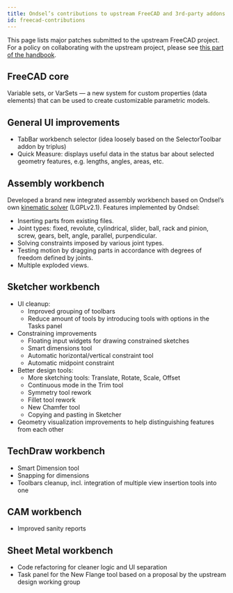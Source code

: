 ```yaml
---
title: Ondsel’s contributions to upstream FreeCAD and 3rd-party addons
id: freecad-contributions
---
```


This page lists major patches submitted to the upstream FreeCAD project. For a policy on collaborating with the upstream project, please see [this part of the handbook](https://ondsel.com/handbook/Operation/collaboration-with-freecad/).

## FreeCAD core

Variable sets, or VarSets — a new system for custom properties (data elements) that can be used to create customizable parametric models.

## General UI improvements

- TabBar workbench selector (idea loosely based on the SelectorToolbar addon by triplus)
- Quick Measure: displays useful data in the status bar about selected geometry features, e.g. lengths, angles, areas, etc.

## Assembly workbench

Developed a brand new integrated assembly workbench based on Ondsel’s own [kinematic solver](https://github.com/Ondsel-Development/OndselSolver) (LGPLv2.1). Features implemented by Ondsel:

* Inserting parts from existing files.
* Joint types: fixed, revolute, cylindrical, slider, ball, rack and pinion, screw, gears, belt, angle, parallel, purpendicular.
* Solving constraints imposed by various joint types.
* Testing motion by dragging parts in accordance with degrees of freedom defined by joints.
* Multiple exploded views.

## Sketcher workbench

- UI cleanup:
  - Improved grouping of toolbars
  - Reduce amount of tools by introducing tools with options in the Tasks panel
- Constraining improvements
  - Floating input widgets for drawing constrained sketches  
  - Smart dimensions tool
  - Automatic horizontal/vertical constraint tool
  - Automatic midpoint constraint
- Better design tools:
  - More sketching tools: Translate, Rotate, Scale, Offset
  - Continuous mode in the Trim tool
  - Symmetry tool rework
  - Fillet tool rework
  - New Chamfer tool
  - Copying and pasting in Sketcher
-  Geometry visualization improvements to help distinguishing features from each other

## TechDraw workbench

- Smart Dimension tool
- Snapping for dimensions
- Toolbars cleanup, incl. integration of multiple view insertion tools into one

## CAM workbench

- Improved sanity reports

## Sheet Metal workbench

- Code refactoring for cleaner logic and UI separation
- Task panel for the New Flange tool based on a proposal by the upstream design working group
